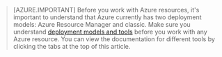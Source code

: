 > [AZURE.IMPORTANT]
> Before you work with Azure resources, it's important to understand that Azure currently has two deployment models: Azure Resource Manager and classic. Make sure you understand [deployment models and tools](/documentation/articles/azure-classic-rm/) before you work with any Azure resource. You can view the documentation for different tools by clicking the tabs at the top of this article.